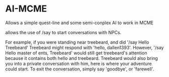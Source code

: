 AI-MCME
=======

Allows a simple quest-line and some semi-conplex AI to work in MCME

allows the use of /say to start conversations with NPCs.

For example, if you were standing near treebeard, and did '/say Hello Treebeard' 
Treebeard might respond with 'hello, dallen1393'. 
However, '/say Hello master of ents, Treebeard' would still get treebeard's attention because it contains both hello and treebeard. Treebeard would also bring you into a private conversation with him, here is where your adventure could start. To exit the conversation, simply say 'goodbye', or 'farewell'.
